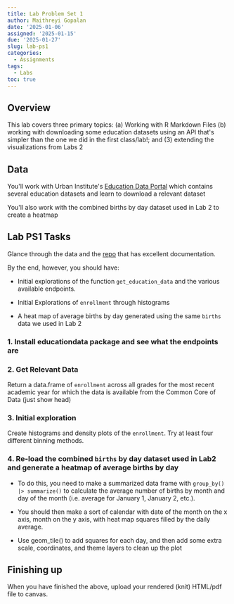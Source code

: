 ```yaml
---
title: Lab Problem Set 1
author: Maithreyi Gopalan
date: '2025-01-06'
assigned: '2025-01-15'
due: '2025-01-27'
slug: lab-ps1
categories:
  - Assignments
tags:
  - Labs
toc: true
---
```


## Overview
This lab covers three primary topics: (a) Working with R Markdown Files (b) working with downloading some education datasets using an API that's simpler than the one we did in the first class/lab!; and (3) extending the visualizations from Labs 2

## Data
You'll work with Urban Institute's [Education Data Portal](https://educationdata.urban.org/documentation/#r) which contains several education datasets and learn to download a relevant dataset

You'll also work with the combined births by day dataset used in Lab 2 to create a heatmap 

## Lab PS1 Tasks 

Glance through the data and the [repo](https://github.com/UrbanInstitute/education-data-package-r) that has excellent documentation. 

By the end, however, you should have:

* Initial explorations of the function `get_education_data` and the various available endpoints.

* Initial Explorations of `enrollment` through histograms

* A heat map of average births by day generated using the same `births` data we used in Lab 2

### 1. Install educationdata package and see what the endpoints are

### 2. Get Relevant Data 

Return a data.frame of `enrollment` across all grades for the most recent academic year for which the data is available from the Common Core of Data (just show head)  

### 3. Initial exploration
Create histograms and density plots of the `enrollment`. Try at least four different binning methods.

### 4. Re-load the combined `births` by day dataset used in Lab2 and generate a heatmap of average births by day 

* To do this, you need to make a summarized data frame with `group_by() |> summarize()` to calculate the average number of births by month and day of the month (i.e. average for January 1, January 2, etc.).

* You should then make a sort of calendar with date of the month on the x axis, month on the y axis, with heat map squares filled by the daily average. 

* Use geom_tile() to add squares for each day, and then add some extra scale, coordinates, and theme layers to clean up the plot

## Finishing up
When you have finished the above, upload your rendered (knit) HTML/pdf file to canvas.